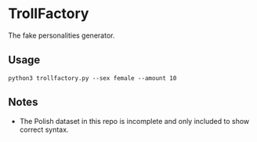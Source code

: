# TrollFactory
The fake personalities generator.

## Usage
`python3 trollfactory.py --sex female --amount 10`

## Notes
 - The Polish dataset in this repo is incomplete and only included to show correct syntax.
